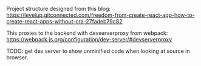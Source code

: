 Project structure designed from this blog: https://levelup.gitconnected.com/freedom-from-create-react-app-how-to-create-react-apps-without-cra-27fadeb79c82


This proxies to the backend with devserverproxy from webpack: https://webpack.js.org/configuration/dev-server/#devserverproxy

TODO: get dev server to show unminified code when looking at source in browser.